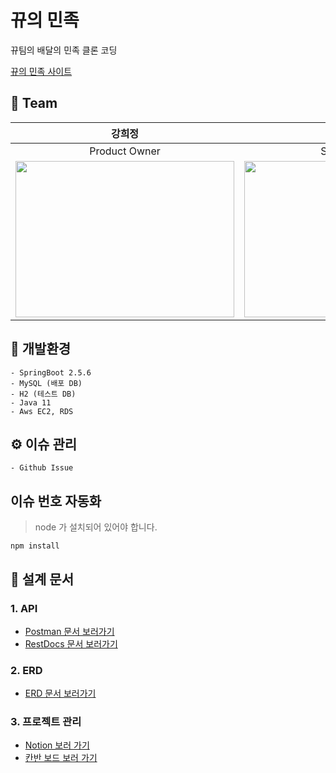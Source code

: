 # 뀨의 민족 
뀨팀의 배달의 민족 클론 코딩


[뀨의 민족 사이트](http://3.36.87.191:8080/)

## :monocle_face: Team
|강희정|김은서|권태형|멘토|
|:---:|:---:|:---:|:---:|
|Product Owner|Scrum Master|Developer|Jansolikkun|
|<img src="https://user-images.githubusercontent.com/70589857/140476091-8bd10656-630d-4221-b6c0-fff3393be16e.png" width="350" height="250" />|<img src="https://user-images.githubusercontent.com/68772751/139533586-1edc542b-ab38-4b0e-ad30-8947aff3d70b.png" width="350" height="250" />|<img src="https://user-images.githubusercontent.com/68772751/139533586-1edc542b-ab38-4b0e-ad30-8947aff3d70b.png" width="350" height="250" />|<img src="https://user-images.githubusercontent.com/70589857/140477361-8b3a07d5-b53a-4a11-8474-def8b0b9714e.png" width="400" height="250" />


##  :hammer: 개발환경
```
- SpringBoot 2.5.6
- MySQL (배포 DB)
- H2 (테스트 DB)
- Java 11
- Aws EC2, RDS
```

##  ⚙ 이슈 관리
```
- Github Issue
```
## **이슈 번호 자동화**

> node 가 설치되어 있어야 합니다.
> 
```
npm install
```

## 📝 설계 문서

### 1. API
- [Postman 문서 보러가기](https://documenter.getpostman.com/view/14790864/UVByJW6Q)
- [RestDocs 문서 보러가기](http://3.36.87.191:8080/docs)

### 2. ERD
- [ERD 문서 보러가기](https://www.notion.so/backend-devcourse/ERD-5cfdde92e2704700a5c3111c5f886397)

### 3. 프로젝트 관리
- [Notion 보러 가기](https://www.notion.so/backend-devcourse/437d09a9481a4d2b84c4d7b3022ac024)
- [칸반 보드 보러 가기](https://github.com/prgrms-be-devcourse/BEDV1_Kyu/projects/2)
